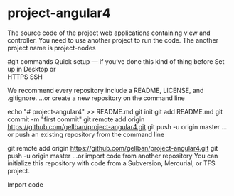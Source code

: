 # project-angular4
The source code of the project web applications containing view and controller. You need to use another project to run the code. The another project name is project-nodes

#git commands
Quick setup — if you’ve done this kind of thing before
 Set up in Desktop	or	
 HTTPS
 SSH
	
We recommend every repository include a README, LICENSE, and .gitignore.
…or create a new repository on the command line

echo "# project-angular4" >> README.md
git init
git add README.md
git commit -m "first commit"
git remote add origin https://github.com/gellban/project-angular4.git
git push -u origin master
…or push an existing repository from the command line

git remote add origin https://github.com/gellban/project-angular4.git
git push -u origin master
…or import code from another repository
You can initialize this repository with code from a Subversion, Mercurial, or TFS project.

Import code
